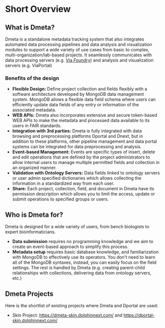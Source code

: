 # Short Overview

## What is Dmeta?

Dmeta is a standalone metadata tracking system that also integrates
automated data processing pipelines and data analysis and visualization
modules to support a wide variety of use cases from basic to complex,
multi-organization/lab-based projects. It seamlessly communicates with
data processing servers (e.g.
[Via Foundry](https://viafoundry.com)) and analysis and
visualization servers (e.g. ViaPortal)

### Benefits of the design

-   **Flexible Design:** Define project collection and fields flexibly
    with a software architecture developed by MongoDB data management
    system. MongoDB allows a flexible data field schema where users can
    efficiently update data fields of any entry or information of the
    associated metadata.
-   **WEB APIs:** Dmeta also incorporates extensive and secure
    token-based WEB APIs to make the metadata and processed data
    available to its users in FAIR standards.
-   **Integration with 3rd parties:** Dmeta is fully integrated with
    data browsing and preprocessing platforms Dportal and Dnext, but in
    addition to these platforms, other pipeline management and data
    portal systems can be integrated for data preprocessing and
    analysis.
-   **Event-based Management:** Events are specific types of insert,
    delete and edit operations that are defined by the project
    administrators to allow internal users to manage multiple permitted
    fields and collection in an organized manner.
-   **Validation with Ontology Servers:** Data fields linked to ontology
    servers or user admin specified dictionaries which allows collecting
    the information in a standardized way from each user.
-   **Share:** Each project, collection, field, and document in Dmeta
    have its permission description which allows you to limit the
    access, update or submit operations to specified groups or users.

## Who is Dmeta for?

Dmeta is designed for a wide variety of users, from bench biologists to
expert bioinformaticians.

-   **Data submission** requires no programming knowledge and we aim to
    create an event-based approach to simplify this process.
-   **Metadata setup** requires basic database knowledge, and
    familiarization with MongoDB to effectively use its operators. You
    don\'t need to learn all of the MongoDB syntaxes, instead, you can
    easily focus on the field settings. The rest is handled by Dmeta
    (e.g. creating parent-child relationships with collections,
    delivering data from ontology servers, etc.)

## Dmeta Projects

Here is the shortlist of existing projects where Dmeta and Dportal are
used:

-   Skin Project: <https://dmeta-skin.dolphinnext.com/> and
    <https://dportal-skin.dolphinnext.com/>
